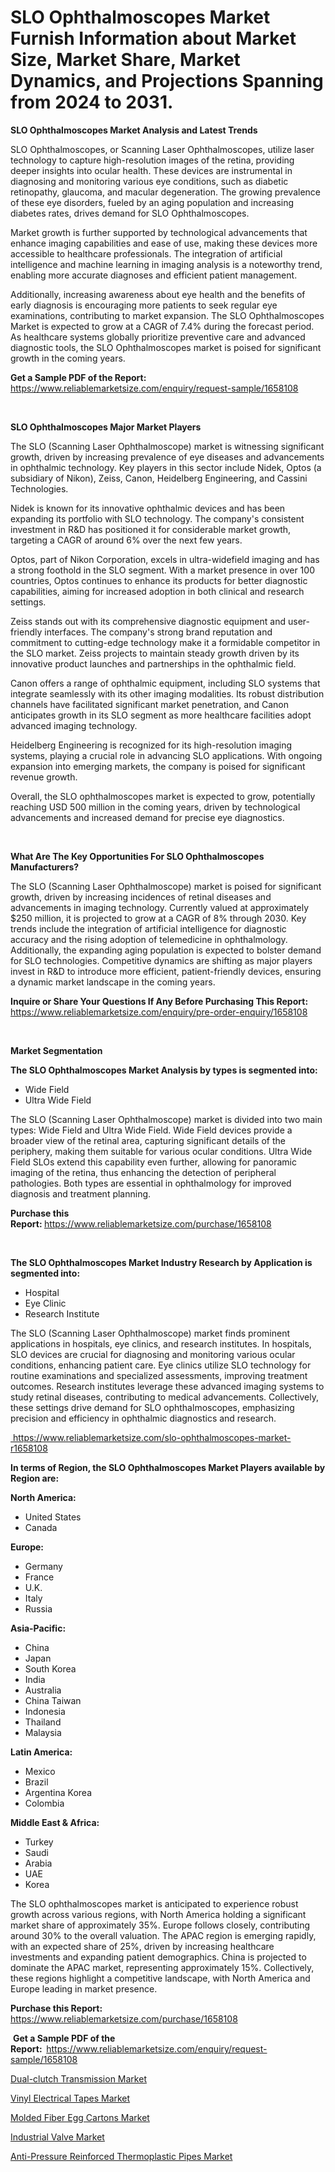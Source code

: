 <p><h1>SLO Ophthalmoscopes Market Furnish Information about Market Size, Market Share, Market Dynamics, and Projections Spanning from 2024 to 2031.</h1></p><p><strong>SLO Ophthalmoscopes Market Analysis and Latest Trends</strong></p>
<p><p>SLO Ophthalmoscopes, or Scanning Laser Ophthalmoscopes, utilize laser technology to capture high-resolution images of the retina, providing deeper insights into ocular health. These devices are instrumental in diagnosing and monitoring various eye conditions, such as diabetic retinopathy, glaucoma, and macular degeneration. The growing prevalence of these eye disorders, fueled by an aging population and increasing diabetes rates, drives demand for SLO Ophthalmoscopes. </p><p>Market growth is further supported by technological advancements that enhance imaging capabilities and ease of use, making these devices more accessible to healthcare professionals. The integration of artificial intelligence and machine learning in imaging analysis is a noteworthy trend, enabling more accurate diagnoses and efficient patient management. </p><p>Additionally, increasing awareness about eye health and the benefits of early diagnosis is encouraging more patients to seek regular eye examinations, contributing to market expansion. The SLO Ophthalmoscopes Market is expected to grow at a CAGR of 7.4% during the forecast period. As healthcare systems globally prioritize preventive care and advanced diagnostic tools, the SLO Ophthalmoscopes market is poised for significant growth in the coming years.</p></p>
<p><strong>Get a Sample PDF of the Report:&nbsp;</strong> <a href="https://www.reliablemarketsize.com/enquiry/request-sample/1658108?utm_campaign=1404&utm_medium=2&utm_source=Github&utm_content=ia&utm_term=28092024&utm_id=slo-ophthalmoscopes">https://www.reliablemarketsize.com/enquiry/request-sample/1658108</a></p>
<p>&nbsp;</p>
<p><strong>SLO Ophthalmoscopes Major Market Players</strong></p>
<p><p>The SLO (Scanning Laser Ophthalmoscope) market is witnessing significant growth, driven by increasing prevalence of eye diseases and advancements in ophthalmic technology. Key players in this sector include Nidek, Optos (a subsidiary of Nikon), Zeiss, Canon, Heidelberg Engineering, and Cassini Technologies.</p><p>Nidek is known for its innovative ophthalmic devices and has been expanding its portfolio with SLO technology. The company's consistent investment in R&D has positioned it for considerable market growth, targeting a CAGR of around 6% over the next few years.</p><p>Optos, part of Nikon Corporation, excels in ultra-widefield imaging and has a strong foothold in the SLO segment. With a market presence in over 100 countries, Optos continues to enhance its products for better diagnostic capabilities, aiming for increased adoption in both clinical and research settings.</p><p>Zeiss stands out with its comprehensive diagnostic equipment and user-friendly interfaces. The company's strong brand reputation and commitment to cutting-edge technology make it a formidable competitor in the SLO market. Zeiss projects to maintain steady growth driven by its innovative product launches and partnerships in the ophthalmic field.</p><p>Canon offers a range of ophthalmic equipment, including SLO systems that integrate seamlessly with its other imaging modalities. Its robust distribution channels have facilitated significant market penetration, and Canon anticipates growth in its SLO segment as more healthcare facilities adopt advanced imaging technology.</p><p>Heidelberg Engineering is recognized for its high-resolution imaging systems, playing a crucial role in advancing SLO applications. With ongoing expansion into emerging markets, the company is poised for significant revenue growth.</p><p>Overall, the SLO ophthalmoscopes market is expected to grow, potentially reaching USD 500 million in the coming years, driven by technological advancements and increased demand for precise eye diagnostics.</p></p>
<p>&nbsp;</p>
<p><strong>What Are The Key Opportunities For SLO Ophthalmoscopes Manufacturers?</strong></p>
<p><p>The SLO (Scanning Laser Ophthalmoscope) market is poised for significant growth, driven by increasing incidences of retinal diseases and advancements in imaging technology. Currently valued at approximately $250 million, it is projected to grow at a CAGR of 8% through 2030. Key trends include the integration of artificial intelligence for diagnostic accuracy and the rising adoption of telemedicine in ophthalmology. Additionally, the expanding aging population is expected to bolster demand for SLO technologies. Competitive dynamics are shifting as major players invest in R&D to introduce more efficient, patient-friendly devices, ensuring a dynamic market landscape in the coming years.</p></p>
<p><strong>Inquire or Share Your Questions If Any Before Purchasing This Report:</strong> <a href="https://www.reliablemarketsize.com/enquiry/pre-order-enquiry/1658108?utm_campaign=1404&utm_medium=2&utm_source=Github&utm_content=ia&utm_term=28092024&utm_id=slo-ophthalmoscopes">https://www.reliablemarketsize.com/enquiry/pre-order-enquiry/1658108</a></p>
<p>&nbsp;</p>
<p><strong>Market Segmentation</strong></p>
<p><strong>The SLO Ophthalmoscopes Market Analysis by types is segmented into:</strong></p>
<p><ul><li>Wide Field</li><li>Ultra Wide Field</li></ul></p>
<p><p>The SLO (Scanning Laser Ophthalmoscope) market is divided into two main types: Wide Field and Ultra Wide Field. Wide Field devices provide a broader view of the retinal area, capturing significant details of the periphery, making them suitable for various ocular conditions. Ultra Wide Field SLOs extend this capability even further, allowing for panoramic imaging of the retina, thus enhancing the detection of peripheral pathologies. Both types are essential in ophthalmology for improved diagnosis and treatment planning.</p></p>
<p><strong>Purchase this Report:&nbsp;</strong><a href="https://www.reliablemarketsize.com/purchase/1658108?utm_campaign=1404&utm_medium=2&utm_source=Github&utm_content=ia&utm_term=28092024&utm_id=slo-ophthalmoscopes">https://www.reliablemarketsize.com/purchase/1658108</a></p>
<p>&nbsp;</p>
<p><strong>The SLO Ophthalmoscopes Market Industry Research by Application is segmented into:</strong></p>
<p><ul><li>Hospital</li><li>Eye Clinic</li><li>Research Institute</li></ul></p>
<p><p>The SLO (Scanning Laser Ophthalmoscope) market finds prominent applications in hospitals, eye clinics, and research institutes. In hospitals, SLO devices are crucial for diagnosing and monitoring various ocular conditions, enhancing patient care. Eye clinics utilize SLO technology for routine examinations and specialized assessments, improving treatment outcomes. Research institutes leverage these advanced imaging systems to study retinal diseases, contributing to medical advancements. Collectively, these settings drive demand for SLO ophthalmoscopes, emphasizing precision and efficiency in ophthalmic diagnostics and research.</p></p>
<p><a href="https://www.reliablemarketsize.com/slo-ophthalmoscopes-market-r1658108?utm_campaign=1404&utm_medium=2&utm_source=Github&utm_content=ia&utm_term=28092024&utm_id=slo-ophthalmoscopes">&nbsp;https://www.reliablemarketsize.com/slo-ophthalmoscopes-market-r1658108</a></p>
<p><strong>In terms of Region, the SLO Ophthalmoscopes Market Players available by Region are:</strong></p>
<p>
    <p> <strong> North America: </strong>
        <ul>
            <li>United States</li>
            <li>Canada</li>
        </ul>
        </p> 
    <p> <strong> Europe: </strong>
        <ul>
            <li>Germany</li>
            <li>France</li>
            <li>U.K.</li>
            <li>Italy</li>
            <li>Russia</li>
        </ul>
        </p> 
    <p> <strong> Asia-Pacific: </strong>
        <ul>
            <li>China</li>
            <li>Japan</li>
            <li>South Korea</li>
            <li>India</li>
            <li>Australia</li>
            <li>China Taiwan</li>
            <li>Indonesia</li>
            <li>Thailand</li>
            <li>Malaysia</li>
        </ul>
        </p> 
    <p> <strong> Latin America: </strong>
        <ul>
            <li>Mexico</li>
            <li>Brazil</li>
            <li>Argentina Korea</li>
            <li>Colombia</li>
        </ul>
        </p> 
    <p> <strong> Middle East & Africa: </strong>
        <ul>
            <li>Turkey</li>
            <li>Saudi</li>
            <li>Arabia</li>
            <li>UAE</li>
            <li>Korea</li>
        </ul>
    </p>
    </p>
<p><p>The SLO ophthalmoscopes market is anticipated to experience robust growth across various regions, with North America holding a significant market share of approximately 35%. Europe follows closely, contributing around 30% to the overall valuation. The APAC region is emerging rapidly, with an expected share of 25%, driven by increasing healthcare investments and expanding patient demographics. China is projected to dominate the APAC market, representing approximately 15%. Collectively, these regions highlight a competitive landscape, with North America and Europe leading in market presence.</p></p>
<p><strong>Purchase this Report: </strong><a href="https://www.reliablemarketsize.com/purchase/1658108?utm_campaign=1404&utm_medium=2&utm_source=Github&utm_content=ia&utm_term=28092024&utm_id=slo-ophthalmoscopes">https://www.reliablemarketsize.com/purchase/1658108</a></p>
<p>&nbsp;<strong>Get a Sample PDF of the Report:&nbsp;&nbsp;</strong><a href="https://www.reliablemarketsize.com/enquiry/request-sample/1658108?utm_campaign=1404&utm_medium=2&utm_source=Github&utm_content=ia&utm_term=28092024&utm_id=slo-ophthalmoscopes">https://www.reliablemarketsize.com/enquiry/request-sample/1658108</a></p>
<p><strong></strong></p>
<p><p><a href="https://issuu.com/reportprime-2/docs/dual-clutch-transmission-market-siz_8c5efd93b46bf1?utm_campaign=1404&utm_medium=2&utm_source=Github&utm_content=ia&utm_term=28092024&utm_id=slo-ophthalmoscopes">Dual-clutch Transmission Market</a></p><p><a href="https://www.linkedin.com/pulse/vinyl-electrical-tapes-market-trends-detailed-study-its-segmentation-oivwf?utm_campaign=1404&utm_medium=2&utm_source=Github&utm_content=ia&utm_term=28092024&utm_id=slo-ophthalmoscopes">Vinyl Electrical Tapes Market</a></p><p><a href="https://www.linkedin.com/pulse/global-molded-fiber-egg-cartons-market-focus-application-end-use-wqchf?trackingId=WQ%2BGL%2FWSQIuhEB6HHQEbbA%3D%3D&utm_campaign=1404&utm_medium=2&utm_source=Github&utm_content=ia&utm_term=28092024&utm_id=slo-ophthalmoscopes">Molded Fiber Egg Cartons Market</a></p><p><a href="https://issuu.com/reportprime-2/docs/industrial-valve-market-size-2030.p_964db6ce855ebf?utm_campaign=1404&utm_medium=2&utm_source=Github&utm_content=ia&utm_term=28092024&utm_id=slo-ophthalmoscopes">Industrial Valve Market</a></p><p><a href="https://github.com/FosterFahey91/Market-Research-Report-List-1/blob/main/anti-pressure-reinforced-thermoplastic-pipes-market.md?utm_campaign=1404&utm_medium=2&utm_source=Github&utm_content=ia&utm_term=28092024&utm_id=slo-ophthalmoscopes">Anti-Pressure Reinforced Thermoplastic Pipes Market</a></p></p>